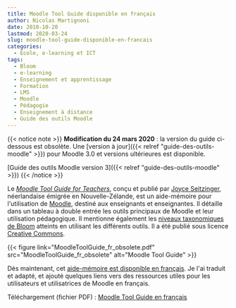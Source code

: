 ```yaml
---
title: Moodle Tool Guide disponible en français
author: Nicolas Martignoni
date: 2010-10-20
lastmod: 2020-03-24
slug: moodle-tool-guide-disponible-en-francais
categories:
  - École, e-learning et ICT
tags:
  - Bloom
  - e-learning
  - Enseignement et apprentissage
  - Formation
  - LMS
  - Moodle
  - Pédagogie
  - Enseignement à distance
  - Guide des outils Moodle
---
```

{{< notice note >}}
__Modification du 24 mars 2020__ : la version du guide ci-dessous est obsolète. Une [version à jour]({{< relref "guide-des-outils-moodle" >}}) pour Moodle 3.0 et versions ultérieures est disponible.

[Guide des outils Moodle version 3]({{< relref "guide-des-outils-moodle" >}})
{{< /notice >}}

Le [_Moodle Tool Guide for Teachers_][2], conçu et publié par [Joyce Seitzinger][4], néerlandaise émigrée en Nouvelle-Zélande, est un aide-mémoire pour l'utilisation de [Moodle][5], destiné aux enseignants et enseignantes. Il détaille dans un tableau à double entrée les outils principaux de Moodle et leur utilisation pédagogique. Il mentionne également les [niveaux taxonomiques de Bloom][6] atteints en utilisant les différents outils. Il a été publié sous licence [Creative Commons][7].

{{< figure link="MoodleToolGuide_fr_obsolete.pdf" src="MoodleToolGuide_fr_obsolete" alt="Moodle Tool Guide" >}}

Dès maintenant, cet [aide-mémoire est disponible en français][1]. Je l'ai traduit et adapté, et ajouté quelques liens vers des ressources utiles pour les utilisateurs et utilisatrices de Moodle en français.

Téléchargement (fichier PDF) : [Moodle Tool Guide en français][1]

 [1]: MoodleToolGuide_fr_obsolete.pdf
 [2]: http://www.cats-pyjamas.net/2010/05/moodle-tool-guide-for-teachers/
 [4]: https://twitter.com/catspyjamasnz
 [5]: https://moodle.org/
 [6]: https://fr.wikipedia.org/wiki/Taxonomie_de_Bloom
 [7]: https://creativecommons.org/international/

<!--more-->
